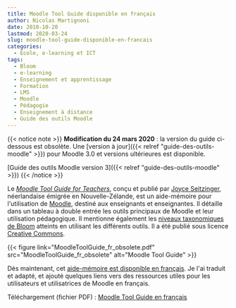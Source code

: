 ```yaml
---
title: Moodle Tool Guide disponible en français
author: Nicolas Martignoni
date: 2010-10-20
lastmod: 2020-03-24
slug: moodle-tool-guide-disponible-en-francais
categories:
  - École, e-learning et ICT
tags:
  - Bloom
  - e-learning
  - Enseignement et apprentissage
  - Formation
  - LMS
  - Moodle
  - Pédagogie
  - Enseignement à distance
  - Guide des outils Moodle
---
```

{{< notice note >}}
__Modification du 24 mars 2020__ : la version du guide ci-dessous est obsolète. Une [version à jour]({{< relref "guide-des-outils-moodle" >}}) pour Moodle 3.0 et versions ultérieures est disponible.

[Guide des outils Moodle version 3]({{< relref "guide-des-outils-moodle" >}})
{{< /notice >}}

Le [_Moodle Tool Guide for Teachers_][2], conçu et publié par [Joyce Seitzinger][4], néerlandaise émigrée en Nouvelle-Zélande, est un aide-mémoire pour l'utilisation de [Moodle][5], destiné aux enseignants et enseignantes. Il détaille dans un tableau à double entrée les outils principaux de Moodle et leur utilisation pédagogique. Il mentionne également les [niveaux taxonomiques de Bloom][6] atteints en utilisant les différents outils. Il a été publié sous licence [Creative Commons][7].

{{< figure link="MoodleToolGuide_fr_obsolete.pdf" src="MoodleToolGuide_fr_obsolete" alt="Moodle Tool Guide" >}}

Dès maintenant, cet [aide-mémoire est disponible en français][1]. Je l'ai traduit et adapté, et ajouté quelques liens vers des ressources utiles pour les utilisateurs et utilisatrices de Moodle en français.

Téléchargement (fichier PDF) : [Moodle Tool Guide en français][1]

 [1]: MoodleToolGuide_fr_obsolete.pdf
 [2]: http://www.cats-pyjamas.net/2010/05/moodle-tool-guide-for-teachers/
 [4]: https://twitter.com/catspyjamasnz
 [5]: https://moodle.org/
 [6]: https://fr.wikipedia.org/wiki/Taxonomie_de_Bloom
 [7]: https://creativecommons.org/international/

<!--more-->
